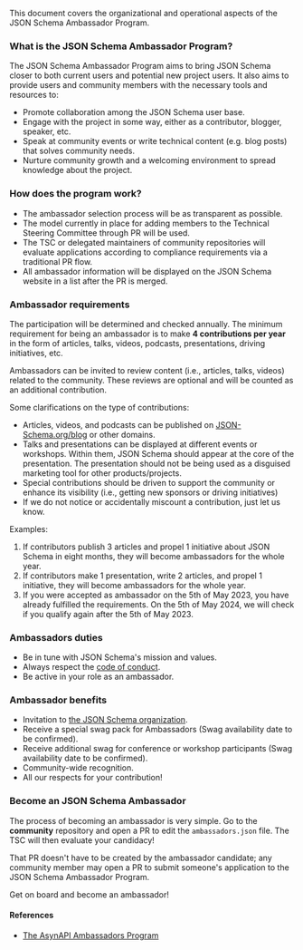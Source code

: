 This document covers the organizational and operational aspects of the JSON Schema Ambassador Program.

### What is the JSON Schema Ambassador Program?

The JSON Schema Ambassador Program aims to bring JSON Schema closer to both current users and potential new project users. It also aims to provide users and community members with the necessary tools and resources to:

- Promote collaboration among the JSON Schema user base.
- Engage with the project in some way, either as a contributor, blogger, speaker, etc.
- Speak at community events or write technical content (e.g. blog posts) that solves community needs.
- Nurture community growth and a welcoming environment to spread knowledge about the project.

### How does the program work?

- The ambassador selection process will be as transparent as possible.
- The model currently in place for adding members to the Technical Steering Committee through PR will be used.
- The TSC or delegated maintainers of community repositories will evaluate applications according to compliance requirements via a traditional PR flow.
- All ambassador information will be displayed on the JSON Schema website in a list after the PR is merged.

### Ambassador requirements

The participation will be determined and checked annually. The minimum requirement for being an ambassador is to make **4 contributions per year** in the form of articles, talks, videos, podcasts, presentations, driving initiatives, etc.

Ambassadors can be invited to review content (i.e., articles, talks, videos) related to the community. These reviews are optional and will be counted as an additional contribution.

Some clarifications on the type of contributions:
    
- Articles, videos, and podcasts can be published on [JSON-Schema.org/blog](https://json-schema.org/blog) or other domains. 
- Talks and presentations can be displayed at different events or workshops. Within them, JSON Schema should appear at the core of the presentation. The presentation should not be being used as a disguised marketing tool for other products/projects.
- Special contributions should be driven to support the community or enhance its visibility (i.e., getting new sponsors or driving initiatives) 
- If we do not notice or accidentally miscount a contribution, just let us know.
         
Examples: 

1. If contributors publish 3 articles and propel 1 initiative about JSON Schema in eight months, they will become ambassadors for the whole year.
2. If contributors make 1 presentation, write 2 articles, and propel 1 initiative, they will become ambassadors for the whole year.
3. If you were accepted as ambassador on the 5th of May 2023, you have already fulfilled the requirements. On the 5th of May 2024, we will check if you qualify again after the 5th of May 2023.
   
### Ambassadors duties

- Be in tune with JSON Schema's mission and values.
- Always respect the [code of conduct](https://github.com/json-schema-org/.github/blob/main/CODE_OF_CONDUCT.md).
- Be active in your role as an ambassador.

### Ambassador benefits

- Invitation to [the JSON Schema organization](https://github.com/orgs/json-schema-org/people).
- Receive a special swag pack for Ambassadors (Swag availability date to be confirmed).
- Receive additional swag for conference or workshop participants (Swag availability date to be confirmed).
- Community-wide recognition.
- All our respects for your contribution!

### Become an JSON Schema Ambassador

The process of becoming an ambassador is very simple. Go to the **community** repository and open a PR to edit the `ambassadors.json` file. The TSC will then evaluate your candidacy!

That PR doesn't have to be created by the ambassador candidate; any community member may open a PR to submit someone's application to the JSON Schema Ambassador Program. 

Get on board and become an ambassador!

#### References

- [The AsynAPI Ambassadors Program](https://github.com/asyncapi/community/blob/master/AMBASSADOR_ORGANIZATION.md)